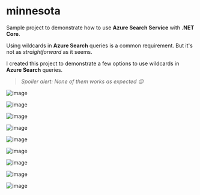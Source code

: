 # minnesota

Sample project to demonstrate how to use **Azure Search Service** with **.NET Core**.

Using wildcards in **Azure Search** queries is a common requirement. But it's not as _straightforward_ as it seems.

I created this project to demonstrate a few options to use wildcards in **Azure Search** queries.

> _Spoiler alert: None of them works as expected 😢_


![image](https://github.com/polatengin/minnesota/assets/118744/c4b9817a-60c5-42c0-b6c1-a4bb61f9a523)

![image](https://github.com/polatengin/minnesota/assets/118744/5f2606af-c20c-4cea-bccb-301e29f1dd29)

![image](https://github.com/polatengin/minnesota/assets/118744/ed4b30fa-590b-41a7-b4e4-6082770120be)

![image](https://github.com/polatengin/minnesota/assets/118744/4ba6e6a9-5e36-4ae8-ab93-43aca700395e)

![image](https://github.com/polatengin/minnesota/assets/118744/d2019e2a-5bf6-486c-860b-a9f52989945b)

![image](https://github.com/polatengin/minnesota/assets/118744/602b50b8-d432-4bc7-9320-c358c49a56ea)

![image](https://github.com/polatengin/minnesota/assets/118744/2de8e55a-9e50-4b09-8929-4086a91191e5)

![image](https://github.com/polatengin/minnesota/assets/118744/611e10fd-3da1-4d89-ac52-328754ebe32d)

![image](https://github.com/polatengin/minnesota/assets/118744/ec355970-fe8e-4af7-a66b-c516085d0790)
